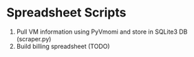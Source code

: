 # Spreadsheet Scripts

1. Pull VM information using PyVmomi and store in SQLite3 DB (scraper.py)
2. Build billing spreadsheet (TODO)
